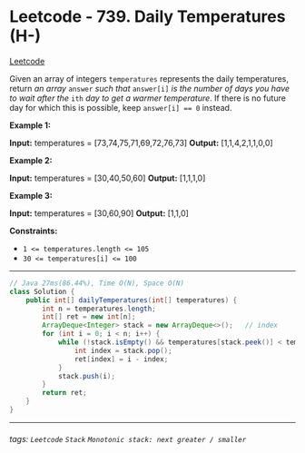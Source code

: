 # Leetcode - 739. Daily Temperatures (H-)

[Leetcode](https://leetcode.com/problems/daily-temperatures/description/)

Given an array of integers `temperatures` represents the daily temperatures, return _an array_ `answer` _such that_ `answer[i]` _is the number of days you have to wait after the_ `ith` _day to get a warmer temperature_. If there is no future day for which this is possible, keep `answer[i] == 0` instead.

**Example 1:**

**Input:** temperatures = \[73,74,75,71,69,72,76,73\]
**Output:** \[1,1,4,2,1,1,0,0\]

**Example 2:**

**Input:** temperatures = \[30,40,50,60\]
**Output:** \[1,1,1,0\]

**Example 3:**

**Input:** temperatures = \[30,60,90\]
**Output:** \[1,1,0\]

**Constraints:**

-   `1 <= temperatures.length <= 105`
-   `30 <= temperatures[i] <= 100`

---
```java
// Java 27ms(86.44%), Time O(N), Space O(N)
class Solution {
    public int[] dailyTemperatures(int[] temperatures) {
        int n = temperatures.length;
        int[] ret = new int[n];
        ArrayDeque<Integer> stack = new ArrayDeque<>();   // index
        for (int i = 0; i < n; i++) {
            while (!stack.isEmpty() && temperatures[stack.peek()] < temperatures[i]) {
                int index = stack.pop();
                ret[index] = i - index;
            }
            stack.push(i);
        }
        return ret;
    }
}
```

---


###### tags: `Leetcode` `Stack` `Monotonic stack: next greater / smaller`